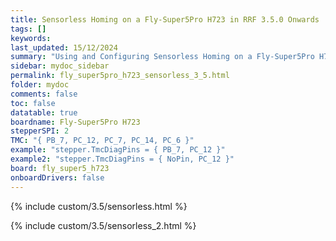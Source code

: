 ```yaml
---
title: Sensorless Homing on a Fly-Super5Pro H723 in RRF 3.5.0 Onwards
tags: []
keywords: 
last_updated: 15/12/2024
summary: "Using and Configuring Sensorless Homing on a Fly-Super5Pro H723"
sidebar: mydoc_sidebar
permalink: fly_super5pro_h723_sensorless_3_5.html
folder: mydoc
comments: false
toc: false
datatable: true
boardname: Fly-Super5Pro H723
stepperSPI: 2
TMC: "{ PB_7, PC_12, PC_7, PC_14, PC_6 }"
example: "stepper.TmcDiagPins = { PB_7, PC_12 }"
example2: "stepper.TmcDiagPins = { NoPin, PC_12 }"
board: fly_super5_h723
onboardDrivers: false
---
```


{% include custom/3.5/sensorless.html %}

{% include custom/3.5/sensorless_2.html %}
